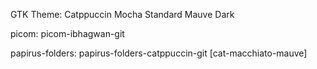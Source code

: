 GTK Theme: Catppuccin Mocha Standard Mauve Dark

picom: picom-ibhagwan-git

papirus-folders: papirus-folders-catppuccin-git [cat-macchiato-mauve]
